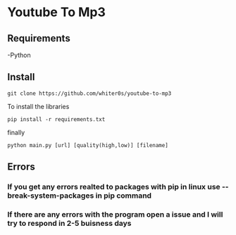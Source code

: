 # Youtube To Mp3


## Requirements
-Python
## Install
```
git clone https://github.com/whiter0s/youtube-to-mp3
```
To install the libraries
```
pip install -r requirements.txt
```
finally 
```
python main.py [url] [quality(high,low)] [filename]
```
## Errors

### If you get any errors realted to packages with pip in linux use --break-system-packages in pip command

### If there are any errors with the program open a issue and I will try to respond in 2-5 buisness days
